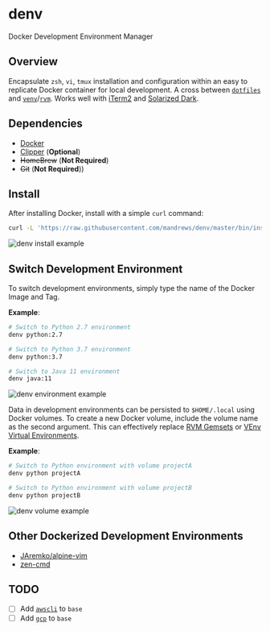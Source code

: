 # denv

Docker Development Environment Manager

## Overview

Encapsulate `zsh`, `vi`, `tmux` installation and configuration within an easy to replicate Docker container for local development. A cross between [`dotfiles`](https://dotfiles.github.io/) and [`venv`](https://docs.python.org/3/library/venv.html)/[`rvm`](https://rvm.io/). Works well with [iTerm2](https://www.iterm2.com/) and [Solarized Dark](https://ethanschoonover.com/solarized/).

## Dependencies
- [Docker](https://docs.docker.com/docker-for-mac/install/)
- [Clipper](https://github.com/wincent/clipper) (**Optional**)
- ~~HomeBrew~~ (**Not Required**)
- ~~Git~~ (**Not Required**))

## Install
After installing Docker, install with a simple `curl` command:
```bash
curl -L 'https://raw.githubusercontent.com/mandrews/denv/master/bin/install.sh' | bash
```
![denv install example](https://raw.githubusercontent.com/wiki/mandrews/denv/INSTALL.gif)

## Switch Development Environment
To switch development environments, simply type the name of the Docker Image and Tag.

**Example**:
```bash
# Switch to Python 2.7 environment
denv python:2.7

# Switch to Python 3.7 environment
denv python:3.7

# Switch to Java 11 environment
denv java:11
```

![denv environment example](https://raw.githubusercontent.com/wiki/mandrews/denv/DENV.gif)

Data in development environments can be persisted to `$HOME/.local` using Docker volumes. To create a new Docker volume, include the volume name as the second argument. This can effectively replace [RVM Gemsets](https://rvm.io/gemsets/basics) or [VEnv Virtual Environments](https://docs.python.org/3/library/venv.html).


**Example**:
```bash
# Switch to Python environment with volume projectA
denv python projectA

# Switch to Python environment with volume projectB
denv python projectB
```

![denv volume example](https://raw.githubusercontent.com/wiki/mandrews/denv/DENV_VOLUME.gif)

## Other Dockerized Development Environments
- [JAremko/alpine-vim](https://github.com/JAremko/alpine-vim)
- [zen-cmd](https://github.com/thierrymarianne/demo-zen-command-line)

## TODO
- [ ] Add [`awscli`](https://aws.amazon.com/cli/) to `base`
- [ ] Add [`gcp`](https://cloud.google.com/sdk/install) to `base`
